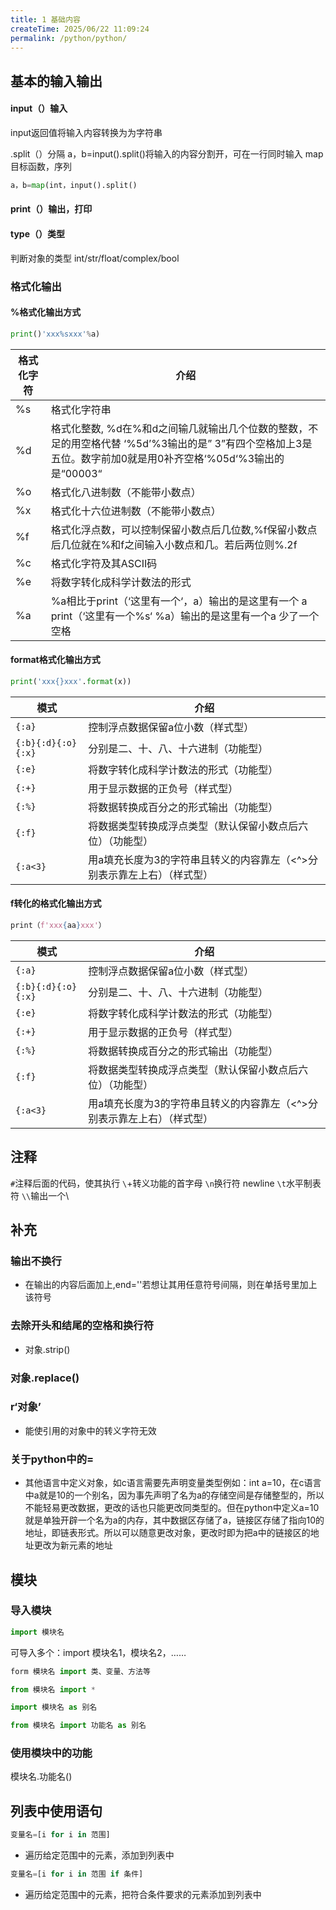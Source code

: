 ```yaml
---
title: 1 基础内容
createTime: 2025/06/22 11:09:24
permalink: /python/python/
---
```

## 基本的输入输出

#### input（）输入
input返回值将输入内容转换为为字符串

.split（）分隔
a，b=input().split()将输入的内容分割开，可在一行同时输入
map目标函数，序列
```python
a，b=map(int，input().split()
```

#### print（）输出，打印

#### type（）类型
判断对象的类型
int/str/float/complex/bool

### 格式化输出

#### %格式化输出方式

```python
print()'xxx%sxxx'%a)
```

| 格式化字符 | 介绍                                                                                               |
| ----- | ------------------------------------------------------------------------------------------------ |
| %s    | 格式化字符串                                                                                           |
| %d    | 格式化整数, %d在%和d之间输几就输出几个位数的整数，不足的用空格代替 ‘%5d’%3输出的是” 3”有四个空格加上3是五位。数字前加0就是用0补齐空格‘%05d‘%3输出的是“00003“ |
| %o    | 格式化八进制数（不能带小数点）                                                                                  |
| %x    | 格式化十六位进制数（不能带小数点）                                                                                |
| %f    | 格式化浮点数，可以控制保留小数点后几位数,%f保留小数点后几位就在%和f之间输入小数点和几。若后两位则%.2f                                          |
| %c    | 格式化字符及其ASCII码                                                                                    |
| %e    | 将数字转化成科学计数法的形式                                                                                   |
| %a    | %a相比于print（‘这里有一个‘，a）输出的是这里有一个 a <br>print（‘这里有一个%s‘ %a）输出的是这里有一个a 少了一个空格                        |

#### format格式化输出方式
```python
print('xxx{}xxx'.format(x))
```

| 模式                 | 介绍                                     |
| ------------------ | -------------------------------------- |
| `{:a}`             | 控制浮点数据保留a位小数（样式型）                      |
| `{:b}{:d}{:o}{:x}` | 分别是二、十、八、十六进制（功能型）                     |
| `{:e}`             | 将数字转化成科学计数法的形式（功能型）                    |
| `{:+}`             | 用于显示数据的正负号（样式型）                        |
| `{:%}`             | 将数据转换成百分之的形式输出（功能型）                    |
| `{:f}`             | 将数据类型转换成浮点类型（默认保留小数点后六位）（功能型）          |
| `{:a<3}`           | 用a填充长度为3的字符串且转义的内容靠左（<^>分别表示靠左上右）（样式型） |

#### f转化的格式化输出方式
```python
print（f'xxx{aa}xxx'）
```


| 模式                 | 介绍                                     |
| ------------------ | -------------------------------------- |
| `{:a}`             | 控制浮点数据保留a位小数（样式型）                      |
| `{:b}{:d}{:o}{:x}` | 分别是二、十、八、十六进制（功能型）<br>                 |
| `{:e}`             | 将数字转化成科学计数法的形式（功能型）                    |
| `{:+}`             | 用于显示数据的正负号（样式型）                        |
| `{:%}`             | 将数据转换成百分之的形式输出（功能型）                    |
| `{:f}`             | 将数据类型转换成浮点类型（默认保留小数点后六位）（功能型）          |
| `{:a<3}`<br>       | 用a填充长度为3的字符串且转义的内容靠左（<^>分别表示靠左上右）（样式型） |

## 注释

`#`注释后面的代码，使其执行
`\`+转义功能的首字母
`\n`换行符
newline
`\t`水平制表符
`\\`输出一个\

## 补充

### 输出不换行

- 在输出的内容后面加上,end=''若想让其用任意符号间隔，则在单括号里加上该符号

### 去除开头和结尾的空格和换行符

- 对象.strip()

### 对象.replace()

### r‘对象’

- 能使引用的对象中的转义字符无效

### 关于python中的=

- 其他语言中定义对象，如c语言需要先声明变量类型例如：int a=10，在c语言中a就是10的一个别名，因为事先声明了名为a的存储空间是存储整型的，所以不能轻易更改数据，更改的话也只能更改同类型的。但在python中定义a=10就是单独开辟一个名为a的内存，其中数据区存储了a，链接区存储了指向10的地址，即链表形式。所以可以随意更改对象，更改时即为把a中的链接区的地址更改为新元素的地址


## 模块

### 导入模块

```python
import 模块名
```
可导入多个：import 模块名1，模块名2，……

```python
form 模块名 import 类、变量、方法等
```

```python
from 模块名 import *
```

```python
import 模块名 as 别名
```

```python
from 模块名 import 功能名 as 别名
```

### 使用模块中的功能

模块名.功能名()

## 列表中使用语句

```python
变量名=[i for i in 范围]
```
- 遍历给定范围中的元素，添加到列表中

```python
变量名=[i for i in 范围 if 条件]
```
- 遍历给定范围中的元素，把符合条件要求的元素添加到列表中
